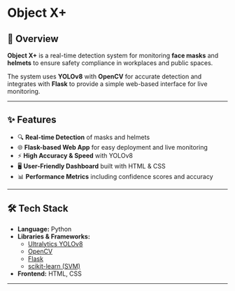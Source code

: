 # Object X+  
 
## 📌 Overview  
**Object X+** is a real-time detection system for monitoring **face masks** and **helmets** to ensure safety compliance in workplaces and public spaces.  

The system uses **YOLOv8** with **OpenCV** for accurate detection and integrates with **Flask** to provide a simple web-based interface for live monitoring.  

---

## ✨ Features  
- 🔍 **Real-time Detection** of masks and helmets  
- 🌐 **Flask-based Web App** for easy deployment and live monitoring  
- ⚡ **High Accuracy & Speed** with YOLOv8  
- 🖥️ **User-Friendly Dashboard** built with HTML & CSS  
- 📊 **Performance Metrics** including confidence scores and accuracy  

---

## 🛠️ Tech Stack  
- **Language:** Python  
- **Libraries & Frameworks:**  
  - [Ultralytics YOLOv8](https://github.com/ultralytics/ultralytics)  
  - [OpenCV](https://opencv.org/)  
  - [Flask](https://flask.palletsprojects.com/)  
  - [scikit-learn (SVM)](https://scikit-learn.org/)  
- **Frontend:** HTML, CSS  

---